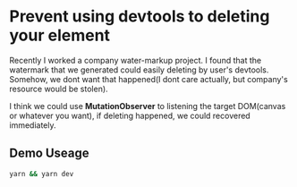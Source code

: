 # Prevent using devtools to deleting your element

Recently I worked a company water-markup project. I found that the watermark that we generated could easily deleting by user's devtools. Somehow, we dont want that happened(I dont care actually, but company's resource would be stolen).

I think we could use **MutationObserver** to listening the target DOM(canvas or whatever you want), if deleting happened, we could recovered immediately.

## Demo Useage

```bash
yarn && yarn dev
```
